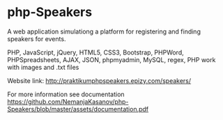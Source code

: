# php-Speakers
A web application simulationg a platform for registering and finding speakers for events.

PHP, JavaScript, jQuery, HTML5, CSS3, Bootstrap, PHPWord, PHPSpreadsheets, AJAX, JSON, phpmyadmin, MySQL, regex, PHP work with images and .txt files

Website link:
http://praktikumphpspeakers.epizy.com/speakers/

For more information see documentation
https://github.com/NemanjaKasanov/php-Speakers/blob/master/assets/documentation.pdf
